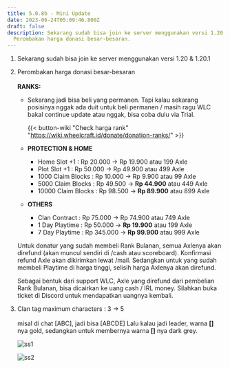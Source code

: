 ```yaml
---
title: 5.0.8b - Mini Update
date: 2023-06-24T05:09:46.800Z
draft: false
description: Sekarang sudah bisa join ke server menggunakan versi 1.20 & 1.20.1,
  Perombakan harga donasi besar-besaran.
---
```

1. Sekarang sudah bisa join ke server menggunakan versi 1.20 & 1.20.1
2. Perombakan harga donasi besar-besaran\
   \
   **RANKS:**

   * Sekarang jadi bisa beli yang permanen. Tapi kalau sekarang posisinya nggak ada duit untuk beli permanen / masih ragu WLC bakal continue update atau nggak, bisa coba dulu via Trial.

     {{< button-wiki "Check harga rank" "https://wiki.wheelcraft.id/donate/donation-ranks/" >}} 


   * **PROTECTION & HOME**

     * Home Slot +1 : Rp 20.000 -> Rp 19.900 atau 199 Axle
     * Plot Slot +1 : Rp 50.000 -> Rp 49.900 atau 499 Axle
     * 1000 Claim Blocks : Rp 10.000 -> Rp 9.900 atau 99 Axle
     * 5000 Claim Blocks : Rp 49.500 -> **Rp 44.900** atau 449 Axle
     * 10000 Claim Blocks : Rp 98.500 -> **Rp 89.900** atau 899 Axle
   * **OTHERS**

     * Clan Contract : Rp 75.000 -> Rp 74.900 atau 749 Axle
     * 1 Day Playtime : Rp 50.000 -> **Rp 19.900** atau 199 Axle
     * 7 Day Playtime : Rp 345.000 -> **Rp 99.900** atau 999 Axle

   Untuk donatur yang sudah membeli Rank Bulanan, semua Axlenya akan direfund (akan muncul sendiri di /cash atau scoreboard). Konfirmasi refund Axle akan dikirimkan lewat /mail. Sedangkan untuk yang sudah membeli Playtime di harga tinggi, selisih harga Axlenya akan direfund.

   Sebagai bentuk dari support WLC, Axle yang direfund dari pembelian Rank Bulanan, bisa dicairkan ke uang cash / IRL money. Silahkan buka ticket di Discord untuk mendapatkan uangnya kembali.
3. Clan tag maximum characters : 3 -> 5\
   \
   misal di chat \[ABC], jadi bisa \[ABCDE] Lalu kalau jadi leader, warna **\[]** nya gold, sedangkan untuk membernya warna **\[]** nya dark grey.

   ![ss1](/img/uploads/ss1.png "ss1")

   ![ss2](/img/uploads/ss2.png "ss2")